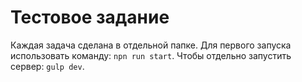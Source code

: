 # Тестовое задание

Каждая задача сделана в отдельной папке. Для первого запуска использовать команду: `npn run start`. Чтобы отдельно запустить сервер: `gulp dev`.